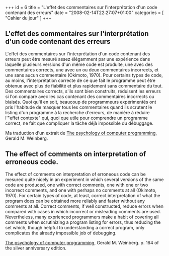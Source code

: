 +++
id = 6
title = "L'effet des commentaires sur l'interprétation d'un code contenant des erreurs"
date = "2008-02-14T22:27:07+01:00"
categories = [ "Cahier du jour" ]
+++

## L'effet des commentaires sur l'interprétation d'un code contenant des erreurs

L'effet des commentaires sur l'interprétation d'un code contenant des erreurs peut être mesuré assez élégamment par une expérience dans laquelle plusieurs versions d'un même code est produite, une avec des commentaires corrects, une avec un ou deux commentaires incorrects, et une sans aucun commentaire (Okimoto, 1970). Pour certains types de code, au moins, l'interprétation correcte de ce que fait le programme peut être obtenue avec plus de fiabilité et plus rapidement sans commentaire du tout. Des commentaires corrects, s'ils sont bien construits, réduisent les erreurs si l'on compare avec les cas contenant des commentaires incorrects ou biaisés. Quoi qu'il en soit, beaucoup de programmeurs expérimentés ont pris l'habitude de masquer tous les commentaires quand ils scrutent le listing d'un programme à la recherche d'erreurs, de manière à réduire l'"effet contexte" qui, quoi que utile pour comprendre un programme correct, ne fait que compliquer la tâche déjà impossible du débuggage.

Ma traduction d'un extrait de [The psychology of computer programming](../article_40), Gerald M. Weinberg.

## The effect of comments on interpretation of erroneous code.

The effect of comments on interpretation of erroneous code can be mesured quite nicely in an experiment in which several versions of the same code are produced, one with correct comments, one with one or two incorrect comments, and one with perhaps no comments at all (Okimoto, 1970). For certain types of code, at least, correct interpretation of what the program does can be obtained more reliably and faster without any comments at all. Correct comments, if well constructed, reduce errors when compared with cases in which incorrect or misleading comments are used. Nevertheless, many exprienced programmers make a habit of covering all comments when scrutinizing a program listing for errors, thus reducing the set which, though helpful to understanding a correct program, only complicates the already impossible job of debugging.

[The psychology of computer programming](../article_40), Gerald M. Weinberg. p. 164 of the silver anniversary edition.